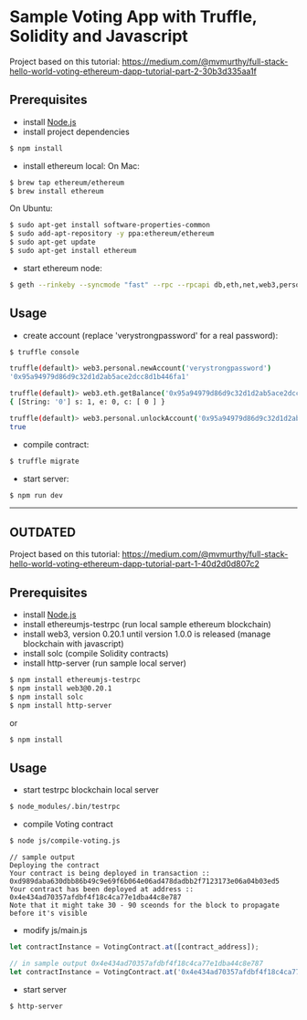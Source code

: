 # Sample Voting App with Truffle, Solidity and Javascript

Project based on this tutorial:
https://medium.com/@mvmurthy/full-stack-hello-world-voting-ethereum-dapp-tutorial-part-2-30b3d335aa1f

## Prerequisites

- install [Node.js](https://nodejs.org/es/)
- install project dependencies
```bash
$ npm install
```
- install ethereum local:
On Mac:
```bash
$ brew tap ethereum/ethereum
$ brew install ethereum
```
On Ubuntu:
```bash
$ sudo apt-get install software-properties-common
$ sudo add-apt-repository -y ppa:ethereum/ethereum
$ sudo apt-get update
$ sudo apt-get install ethereum
```
- start ethereum node:
```bash
$ geth --rinkeby --syncmode "fast" --rpc --rpcapi db,eth,net,web3,personal --cache=1024  --rpcport 8545 --rpcaddr 127.0.0.1 --rpccorsdomain "*" --bootnodes "enode://20c9ad97c081d63397d7b685a412227a40e23c8bdc6688c6f37e97cfbc22d2b4d1db1510d8f61e6a8866ad7f0e17c02b14182d37ea7c3c8b9c2683aeb6b733a1@52.169.14.227:30303,enode://6ce05930c72abc632c58e2e4324f7c7ea478cec0ed4fa2528982cf34483094e9cbc9216e7aa349691242576d552a2a56aaeae426c5303ded677ce455ba1acd9d@13.84.180.240:30303"
```

## Usage

- create account (replace 'verystrongpassword' for a real password):
```bash
$ truffle console

truffle(default)> web3.personal.newAccount('verystrongpassword')
'0x95a94979d86d9c32d1d2ab5ace2dcc8d1b446fa1'

truffle(default)> web3.eth.getBalance('0x95a94979d86d9c32d1d2ab5ace2dcc8d1b446fa1')
{ [String: '0'] s: 1, e: 0, c: [ 0 ] }

truffle(default)> web3.personal.unlockAccount('0x95a94979d86d9c32d1d2ab5ace2dcc8d1b446fa1', 'verystrongpassword', 15000)
true
```
- compile contract:
```bash
$ truffle migrate
```
- start server:
```bash
$ npm run dev
```

----
## OUTDATED

Project based on this tutorial: https://medium.com/@mvmurthy/full-stack-hello-world-voting-ethereum-dapp-tutorial-part-1-40d2d0d807c2

## Prerequisites

- install [Node.js](https://nodejs.org/es/)
- install ethereumjs-testrpc (run local sample ethereum blockchain)
- install web3, version 0.20.1 until version 1.0.0 is released (manage blockchain with javascript)
- install solc (compile Solidity contracts)
- install http-server (run sample local server)
```bash
$ npm install ethereumjs-testrpc
$ npm install web3@0.20.1
$ npm install solc
$ npm install http-server
```
or
```bash
$ npm install
```

## Usage

- start testrpc blockchain local server
```bash
$ node_modules/.bin/testrpc 
```
- compile Voting contract
```bash
$ node js/compile-voting.js
```
```
// sample output
Deploying the contract
Your contract is being deployed in transaction :: 0xd989daba630dbb86b49c9e69f6b064e06ad478dadbb2f7123173e06a04b03ed5
Your contract has been deployed at address :: 0x4e434ad70357afdbf4f18c4ca77e1dba44c8e787
Note that it might take 30 - 90 sceonds for the block to propagate before it's visible
```
- modify js/main.js
```javascript
let contractInstance = VotingContract.at([contract_address]); 

// in sample output 0x4e434ad70357afdbf4f18c4ca77e1dba44c8e787
let contractInstance = VotingContract.at('0x4e434ad70357afdbf4f18c4ca77e1dba44c8e787');
```
- start server
```bash
$ http-server
```
